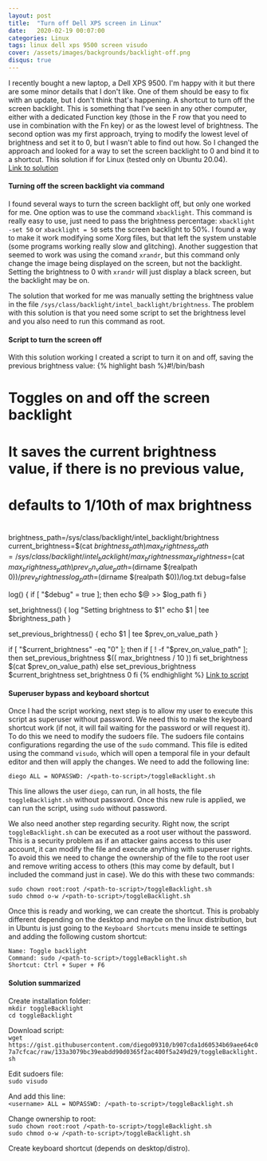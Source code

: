 ```yaml
---
layout: post
title:  "Turn off Dell XPS screen in Linux"
date:   2020-02-19 00:07:00
categories: Linux
tags: linux dell xps 9500 screen visudo
cover: /assets/images/backgrounds/backlight-off.png
disqus: true
---
```

I recently bought a new laptop, a Dell XPS 9500. I'm happy with it but there are some minor details that I don't like. One of them should be easy to fix with an update, but I don't think that's happening. A shortcut to turn off the screen backlight. This is something that I've seen in any other computer, either with a dedicated Function key (those in the F row that you need to use in combination with the Fn key) or as the lowest level of brightness. The second option was my first approach, trying to modify the lowest level of brightness and set it to 0, but I wasn't able to find out how. So I changed the approach and looked for a way to set the screen backlight to 0 and bind it to a shortcut. This solution if for Linux (tested only on Ubuntu 20.04).  
[Link to solution](#solution-summarized)

#### Turning off the screen backlight via command
I found several ways to turn the screen backlight off, but only one worked for me. One option was to use the command `xbacklight`. This command is really easy to use, just need to pass the brightness percentage: `xbacklight -set 50` or `xbacklight = 50` sets the screen backlight to 50%. I found a way to make it work modifying some Xorg files, but that left the system unstable (some programs working really slow and glitching). Another suggestion that seemed to work was using the comand `xrandr`, but this command only change the image being displayed on the screen, but not the backlight. Setting the brightness to 0 with `xrandr` will just display a black screen, but the backlight may be on.

The solution that worked for me was manually setting the brightness value in the file `/sys/class/backlight/intel_backlight/brightness`. The problem with this solution is that you need some script to set the brightness level and you also need to run this command as root.

#### Script to turn the screen off
With this solution working I created a script to turn it on and off, saving the previous brightness value:
{% highlight bash %}#!/bin/bash
# 
# Toggles on and off the screen backlight
# 
# It saves the current brightness value, if there is no previous value, 
# defaults to 1/10th of max brightness
# 

brightness_path=/sys/class/backlight/intel_backlight/brightness
current_brightness=$(cat $brightness_path)
max_brightness_path=/sys/class/backlight/intel_backlight/max_brightness
max_brightness=$(cat $max_brightness_path)
prev_on_value_path=$(dirname $(realpath $0))/prev_brightness
log_path=$(dirname $(realpath $0))/log.txt
debug=false

log() {
    if [ "$debug" = true ]; then
        echo $@ >> $log_path
    fi
}

set_brightness() {
    log "Setting brightness to $1"
    echo $1 | tee $brightness_path
}

set_previous_brightness() {
    echo $1 | tee $prev_on_value_path
} 
    
if [ "$current_brightness" -eq "0" ]; then
    if [ ! -f "$prev_on_value_path" ]; then
        set_previous_brightness $(( max_brightness / 10 ))
    fi
    set_brightness $(cat $prev_on_value_path)
else
    set_previous_brightness $current_brightness
    set_brightness 0
fi
{% endhighlight %}
[Link to script](https://gist.github.com/diego09310/b907cda1d60534b69aee64c07a7cfcac)

#### Superuser bypass and keyboard shortcut
Once I had the script working, next step is to allow my user to execute this script as superuser without password. We need this to make the keyboard shortcut work (if not, it will fail waiting for the password or will request it). To do this we need to modify the sudoers file. The sudoers file contains configurations regarding the use of the `sudo` command. This file is edited using the command `visudo`, which will open a temporal file in your default editor and then will apply the changes. We need to add the following line:

`diego ALL = NOPASSWD: /<path-to-script>/toggleBacklight.sh`

This line allows the user `diego`, can run, in all hosts, the file `toggleBacklight.sh` without password. Once this new rule is applied, we can run the script, using `sudo` without password.

We also need another step regarding security. Right now, the script `toggleBacklight.sh` can be executed as a root user without the password. This is a security problem as if an attacker gains access to this user account, it can modify the file and execute anything with superuser rights. To avoid this we need to change the ownership of the file to the root user and remove writing access to others (this may come by default, but I included the command just in case). We do this with these two commands:

```
sudo chown root:root /<path-to-script>/toggleBacklight.sh
sudo chmod o-w /<path-to-script>/toggleBacklight.sh
```

Once this is ready and working, we can create the shortcut. This is probably different depending on the desktop and maybe on the linux distribution, but in Ubuntu is just going to the `Keyboard Shortcuts` menu inside te settings and adding the following custom shortcut:

```
Name: Toggle backlight
Command: sudo /<path-to-script>/toggleBacklight.sh
Shortcut: Ctrl + Super + F6
```

#### Solution summarized
Create installation folder:  
`mkdir toggleBacklight`  
`cd toggleBacklight`

Download script:  
`wget https://gist.githubusercontent.com/diego09310/b907cda1d60534b69aee64c07a7cfcac/raw/133a3079bc39eabdd90d0365f2ac400f5a249d29/toggleBacklight.sh`

Edit sudoers file:  
`sudo visudo`

And add this line:  
`<username> ALL = NOPASSWD: /<path-to-script>/toggleBacklight.sh`

Change ownership to root:  
`sudo chown root:root /<path-to-script>/toggleBacklight.sh`  
`sudo chmod o-w /<path-to-script>/toggleBacklight.sh`

Create keyboard shortcut (depends on desktop/distro).